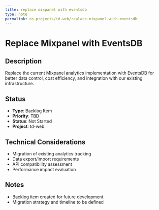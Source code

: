 ```yaml
---
title: replace mixpanel with eventsdb
type: note
permalink: os-projects/td-web/replace-mixpanel-with-eventsdb
---
```


# Replace Mixpanel with EventsDB

## Description
Replace the current Mixpanel analytics implementation with EventsDB for better data control, cost efficiency, and integration with our existing infrastructure.

## Status
- **Type**: Backlog Item
- **Priority**: TBD
- **Status**: Not Started
- **Project**: td-web

## Technical Considerations
- Migration of existing analytics tracking
- Data export/import requirements
- API compatibility assessment
- Performance impact evaluation

## Notes
- Backlog item created for future development
- Migration strategy and timeline to be defined